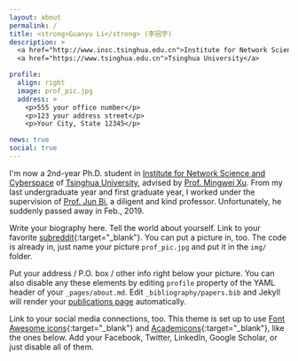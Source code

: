 ```yaml
---
layout: about
permalink: /
title: <strong>Guanyu Li</strong> (李冠宇)
description: >
  <a href="http://www.insc.tsinghua.edu.cn">Institute for Network Science and Cyberspace</a> •
  <a href="https://www.tsinghua.edu.cn">Tsinghua University</a>

profile:
  align: right
  image: prof_pic.jpg
  address: >
    <p>555 your office number</p>
    <p>123 your address street</p>
    <p>Your City, State 12345</p>

news: true
social: true
---
```


I'm now a 2nd-year Ph.D. student in <a href="http://www.insc.tsinghua.edu.cn">Institute for Network Science and Cyberspace</a> of <a href="https://www.tsinghua.edu.cn">Tsinghua University</a>, advised by <a href="http://routing.netlab.edu.cn/tiki-index.php?page=Mingwei+Xu">Prof. Mingwei Xu</a>. From my last undergraduate year and first graduate year, I worked under the supervision of <a href="http://netarchlab.tsinghua.edu.cn/~junbi/">Prof. Jun Bi</a>, a diligent and kind professor. Unfortunately, he suddenly passed away in Feb., 2019.

Write your biography here. Tell the world about yourself. Link to your favorite [subreddit](http://reddit.com){:target="\_blank"}. You can put a picture in, too. The code is already in, just name your picture `prof_pic.jpg` and put it in the `img/` folder.

Put your address / P.O. box / other info right below your picture. You can also disable any these elements by editing `profile` property of the YAML header of your `_pages/about.md`. Edit `_bibliography/papers.bib` and Jekyll will render your [publications page](/al-folio/publications/) automatically.

Link to your social media connections, too. This theme is set up to use [Font Awesome icons](http://fortawesome.github.io/Font-Awesome/){:target="\_blank"} and [Academicons](https://jpswalsh.github.io/academicons/){:target="\_blank"}, like the ones below. Add your Facebook, Twitter, LinkedIn, Google Scholar, or just disable all of them.
